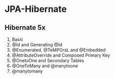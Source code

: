 # JPA-Hibernate
## Hibernate 5x
1. Basic 
2. @Id and Generating @Id
3. @Enumerated, @TeMPOraL and @Embedded
4. @AttributeOverride and Composed Primary Key
5. @OnetoOne and Secondary Tables
6. @OneToMany and @manytoone
7. @manytomany

